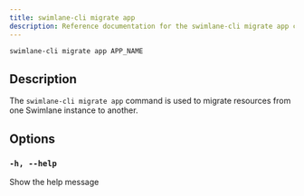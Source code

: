 ```yaml
---
title: swimlane-cli migrate app
description: Reference documentation for the swimlane-cli migrate app command.
---
```


```bash
swimlane-cli migrate app APP_NAME
```

## Description

The `swimlane-cli migrate app` command is used to migrate resources from one Swimlane instance to another.

## Options

### `-h, --help`

Show the help message
